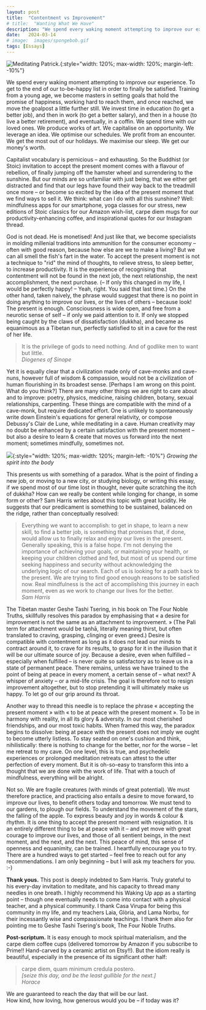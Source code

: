 ```yaml
---
layout: post
title:  "Contentment vs Improvement"
# title:  "Wanting What We Have"
description: "We spend every waking moment attempting to improve our experience. What if we could just relax?"
date:   2024-03-14
# image:  images/spongebob.gif
tags: [Essays]
---
```


![Meditating Patrick.]({{site.baseurl}}/images/spongebob.gif){:style="width: 120%; max-width: 120%; margin-left: -10%"}

We spend every waking moment attempting to improve our experience. To get to the end of our to-be-happy list in order to finally be satisfied. Training from a young age, we become masters in setting goals that hold the promise of happiness, working hard to reach them, and once reached, we move the goalpost a little further still. We invest time in education (to get a better job), and then in work (to get a better salary), and then in a house (to live a better retirement), and eventually, in a coffin. We spend time with our loved ones. We produce works of art. We capitalise on an opportunity. We leverage an idea. We optimise our schedules. We profit from an encounter. We get the most out of our holidays. We maximise our sleep. We get our money's worth.

Capitalist vocabulary is pernicious – and exhausting. So the Buddhist (or Stoic) invitation to accept the present moment comes with a flavour of rebellion, of finally jumping off the hamster wheel and surrendering to the sunshine. But our minds are so unfamiliar with just being, that we either get distracted and find that our legs have found their way back to the treadmill once more – or become so excited by the idea of the present moment that we find ways to sell it. We think: what can I do with all this sunshine? Well: mindfulness apps for our smartphone, yoga classes for our stress, new editions of Stoic classics for our Amazon wish-list, carpe diem mugs for our productivity-enhancing coffee, and inspirational quotes for our Instagram thread.

God is not dead. He is monetised! And just like that, we become specialists in molding millenial traditions into ammunition for the consumer economy – often with good reason, because how else are we to make a living? But we can all smell the fish's fart in the water. To accept the present moment is not a technique to "rid" the mind of thoughts, to relieve stress, to sleep better, to increase productivity. It is the experience of recognising that contentment will not be found in the next job, the next relationship, the next accomplishment, the next purchase. (– If only this changed in my life, I would be perfectly happy! – Yeah, right. You said that last time.) 
On the other hand, taken naively, the phrase would suggest that there is no point in doing anything to improve our lives, or the lives of others – because look! The present is enough. Consciousness is wide open, and free from a neurotic sense of self – if only we paid attention to it. If only we stopped being caught by the claws of dissatisfaction (dukkha), and became as equanimous as a Tibetan nun, perfectly satisfied to sit in a cave for the rest of her life.

> It is the privilege of gods to need nothing. And of godlike men to want but little.  
> <cite> Diogenes of Sinope </cite>

Yet it is equally clear that a civilization made only of cave-monks and cave-nuns, however full of wisdom & compassion, would not be a civilization of human flourishing in its broadest sense. [Perhaps I am wrong on this point. What do you think?] There are many other things we are right to care about and to improve: poetry, physics, medicine, raising children, botany, sexual relationships, carpenting. These things are compatible with the mind of a cave-monk, but require dedicated effort. One is unlikely to spontaneously write down Einstein's equations for general relativity, or compose Debussy's Clair de Lune, while meditating in a cave. Human creativity may no doubt be enhanced by a certain satisfaction with the present moment – but also a desire to learn & create that moves us forward into the next moment; sometimes mindfully, sometimes not.

![]({{site.baseurl}}/images/body.png){:style="width: 120%; max-width: 120%; margin-left: -10%"}
*Growing the spirit into the body*

This presents us with something of a paradox. What is the point of finding a new job, or moving to a new city, or studying biology, or writing this essay, if we spend most of our time lost in thought, never quite scratching the itch of dukkha? How can we really be content while longing for change, in some form or other? Sam Harris writes about this topic with great lucidity. He suggests that our predicament is something to be sustained, balanced on the ridge, rather than conceptually resolved:

> Everything we want to accomplish: to get in shape, to learn a new skill, to find a better job, is something that promises that, if done, would allow us to finally relax and enjoy our lives in the present. Generally speaking, this is a false hope. I'm not denying the importance of achieving your goals, or maintaining your health, or keeping your children clothed and fed, but most of us spend our time seeking happiness and security without acknowledging the underlying logic of our search. Each of us is looking for a path back to the present. We are trying to find good enough reasons to be satisfied now. Real mindfulness is the act of accomplishing this journey in each moment, even as we work to change our lives for the better.  
> <cite> Sam Harris </cite>

The Tibetan master Geshe Tashi Tsering, in his book on The Four Noble Truths, skillfully resolves this paradox by emphasising that « a desire for improvement is not the same as an attachment to improvement. » (The Pali term for attachment would be taṇhā, literally meaning thirst, but often translated to craving, grasping, clinging or even greed.) Desire is compatible with contentment as long as it does not lead our minds to contract around it, to crave for its results, to grasp for it in the illusion that it will be our ultimate source of joy. Because a desire, even when fulfilled – especially when fulfilled – is never quite so satisfactory as to leave us in a state of permanent peace. There remains, unless we have trained to the point of being at peace in every moment, a certain sense of – what next? A whisper of anxiety – or a mid-life crisis. The goal is therefore not to resign improvement altogether, but to stop pretending it will ultimately make us happy. To let go of our grip around its throat.

Another way to thread this needle is to replace the phrase « accepting the present moment » with « to be at peace with the present moment ». To be in harmony with reality, in all its glory & adversity. In our most cherished friendships, and our most toxic habits. When framed this way, the paradox begins to dissolve: being at peace with the present does not imply we ought to become utterly listless. To stay seated on one's cushion and think, nihilistically: there is nothing to change for the better, nor for the worse – let me retreat to my cave. On one level, this is true, and psychedelic experiences or prolonged meditation retreats can attest to the utter perfection of every moment. But it is oh-so-easy to transform this into a thought that we are done with the work of life. That with a touch of mindfulness, everything will be alright.

Not so. We are fragile creatures (with minds of great potential). We must therefore practice, and practicing also entails a desire to move forward, to improve our lives, to benefit others today and tomorrow. We must tend to our gardens, to plough our fields. To understand the movement of the stars, the falling of the apple. To express beauty and joy in words & colour & rhythm. It is one thing to accept the present moment with resignation. It is an entirely different thing to be at peace with it – and yet move with great courage to improve our lives, and those of all sentient beings, in the next moment, and the next, and the next.
This peace of mind, this sense of openness and equanimity, can be trained. I heartfully encourage you to try. There are a hundred ways to get started – feel free to reach out for any recommendations. I am only beginning – but I will ask my teachers for you. :-)

**Thank yous.** This post is deeply indebted to Sam Harris. Truly grateful to his every-day invitation to meditate, and his capacity to thread many needles in one breath. I highly recommend his Waking Up app as a starting point – though one eventually needs to come into contact with a physical teacher, and a physical community. I thank Casa Virupa for being this community in my life, and my teachers Laia, Glòria, and Lama Norbu, for their incessantly wise and compassionate teachings. I thank them also for pointing me to Geshe Tashi Tsering's book, The Four Noble Truths.

**Post-scriptum.** It is easy enough to mock spiritual materialism, and the carpe diem coffee cups (delivered tomorrow by Amazon if you subscribe to Prime!! Hand-carved by a ceramic artist on Etsy!!). But the idiom really is beautiful, especially in the presence of its significant other half:

> carpe diem, quam minimum credula postero.  
> *[seize this day, and be the least gullible for the next.]*  
> <cite> Horace </cite>

We are guaranteed to reach the day that will be our last.  
How kind, how loving, how generous would you be – if today was it?
